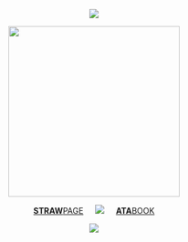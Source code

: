 <div align="center"> 
  
![](https://komarev.com/ghpvc/?username=bloodyworship&color=2a2a2a&label=♡&style=for-the-badge&abbreviated=true)

<img width="300" src="https://file.garden/Zoh6AmUPgG7Qjqjt/97b83ccdcd30f9d4d71c5a8c8729f7fb-removebg-preview.png">

[**STRAW**PAGE](https://sacrilegious.straw.page/)⠀⠀<img src="https://file.garden/Zoh6AmUPgG7Qjqjt/helel/whitebow">⠀⠀[**ATA**BOOK](https://oliver.atabook.org/)

<img src="https://spotify-github-profile.kittinanx.com/api/view?uid=kl4af68t95saj3s4k4f9wxm3v&cover_image=true&theme=novatorem&show_offline=false&background_color=121212&interchange=true&bar_color=686868&bar_color_cover=false">
</p>
